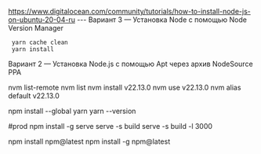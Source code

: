https://www.digitalocean.com/community/tutorials/how-to-install-node-js-on-ubuntu-20-04-ru
--- Вариант 3 — Установка Node с помощью Node Version Manager


     yarn cache clean
     yarn install


Вариант 2 — Установка Node.js с помощью Apt через архив NodeSource PPA

nvm list-remote
nvm list
nvm install v22.13.0
nvm use v22.13.0
nvm alias default v22.13.0


npm install --global yarn
yarn --version

#prod
npm install -g serve
serve -s build
serve -s build -l 3000


npm install npm@latest
npm install -g npm@latest